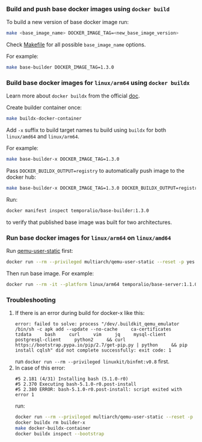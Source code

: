 ### Build and push base docker images using `docker build`

To build a new version of base docker image run:
```bash
make <base_image_name> DOCKER_IMAGE_TAG=<new_base_image_version>
```

Check [Makefile](Makefile) for all possible `base_image_name` options.

For example:
```bash
make base-builder DOCKER_IMAGE_TAG=1.3.0
```

### Build base docker images for `linux/arm64` using `docker buildx`

Learn more about `docker buildx` from the official [doc](https://docs.docker.com/buildx/working-with-buildx/).

Create builder container once:
```bash
make buildx-docker-container
```

Add `-x` suffix to build target names tu build using `buildx` for both `linux/amd64` and `linux/arm64`.

For example:
```bash
make base-builder-x DOCKER_IMAGE_TAG=1.3.0
```

Pass `DOCKER_BUILDX_OUTPUT=registry` to automatically push image to the docker hub:
```bash
make base-builder-x DOCKER_IMAGE_TAG=1.3.0 DOCKER_BUILDX_OUTPUT=registry
```

Run:
```bash
docker manifest inspect temporalio/base-builder:1.3.0
```
to verify that published base image was built for two architectures.

### Run base docker images for `linux/arm64` on `linux/amd64`

Run [qemu-user-static](https://github.com/multiarch/qemu-user-static) first:
```bash
docker run --rm --privileged multiarch/qemu-user-static --reset -p yes
```

Then run base image. For example:
```bash
docker run --rm -it --platform linux/arm64 temporalio/base-server:1.1.0 uname -m
```

### Troubleshooting
1. If there is an error during build for docker-x like this:
   ```text
   error: failed to solve: process "/dev/.buildkit_qemu_emulator /bin/sh -c apk add --update --no-cache     ca-certificates     tzdata     bash     curl     vim     jq     mysql-client     postgresql-client     python2     && curl https://bootstrap.pypa.io/pip/2.7/get-pip.py | python     && pip install cqlsh" did not complete successfully: exit code: 1
   ```
   run `docker run --rm --privileged linuxkit/binfmt:v0.8` first.
2. In case of this error:
   ```text
   #5 2.181 (4/31) Installing bash (5.1.0-r0)
   #5 2.370 Executing bash-5.1.0-r0.post-install
   #5 2.380 ERROR: bash-5.1.0-r0.post-install: script exited with error 1
   ```
   run:
   ```bash
   docker run --rm --privileged multiarch/qemu-user-static --reset -p yes
   docker buildx rm builder-x
   make docker-buildx-container
   docker buildx inspect --bootstrap
   ```
